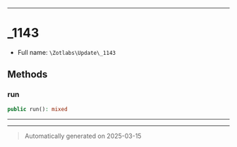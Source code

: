 ***

# _1143





* Full name: `\Zotlabs\Update\_1143`




## Methods


### run



```php
public run(): mixed
```












***


***
> Automatically generated on 2025-03-15
